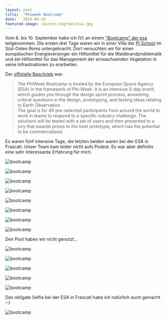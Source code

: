 ```yaml
---
layout: post
title:  "Phiweek Bootcamp"
date:   2019-09-10
featured-image: /assets/imgfeat/esa.jpg
---
```


Vom 6. bis 10. September habe ich (V) an einem ["Bootcamp" der esa](http://phiweekbootcamp.space/#primary) teilgenommen. Die ersten drei Tage waren wir in einer Villa der [PI School](https://picampus-school.com/) im Süd-Osten Roms untergebracht.
Dort versuchten wir für einen europäischen Energieversorger ein Hilfsmittel für die Waldbrandproblematik und ein Hilfsmittel für das Management der einwachsenden Vegetation in seine Infrastrukturen zu erarbeiten.

Der [offizielle Beschrieb](http://phiweekbootcamp.space/) war:   
>The PhiWeek Bootcamp is hosted by the European Space Agency (ESA) in the framework of Phi-Week. It is an intensive 5-day event, which guides you through the design sprint process, answering critical questions in the design, prototyping, and testing ideas relating to Earth Observation.   
>The goal is for 40 pre-selected participants from around the world to work in teams to respond to a specific industry challenge. The solutions will be tested with a set of users and then presented to a jury that awards prizes to the best prototype, which has the potential to be commercialised.   
  
Es waren fünf intensive Tage, die letzten beiden waren bei der ESA in Frascati.
Unser Team kam leider nicht aufs Podest. Es war aber definitiv eine sehr interessante Erfahrung für mich.

![bootcamp]({{site.baseurl}}/assets/img/03_esa/bootcamp_00.jpg)

![bootcamp]({{site.baseurl}}/assets/img/03_esa/bootcamp_01.jpg)

![bootcamp]({{site.baseurl}}/assets/img/03_esa/bootcamp_02.jpg)

![bootcamp]({{site.baseurl}}/assets/img/03_esa/bootcamp_03.jpg)

![bootcamp]({{site.baseurl}}/assets/img/03_esa/bootcamp_04.jpg)

![bootcamp]({{site.baseurl}}/assets/img/03_esa/bootcamp_05.jpg)

![bootcamp]({{site.baseurl}}/assets/img/03_esa/bootcamp_06.jpg)

![bootcamp]({{site.baseurl}}/assets/img/03_esa/bootcamp_07.jpg)

Den Pool haben wir nicht genutzt...

![bootcamp]({{site.baseurl}}/assets/img/03_esa/bootcamp_notimeforpooltime.jpg)

![bootcamp]({{site.baseurl}}/assets/img/03_esa/bootcamp_08.jpg)

![bootcamp]({{site.baseurl}}/assets/img/03_esa/bootcamp_09.jpg)

![bootcamp]({{site.baseurl}}/assets/img/03_esa/bootcamp_10.jpg)

![bootcamp]({{site.baseurl}}/assets/img/03_esa/bootcamp_pizza.jpg)

Das obligate Selfie bei der ESA in Frascati habe ich natürlich auch gemacht :-)

![bootcamp]({{site.baseurl}}/assets/img/03_esa/bootcamp_end.jpg)